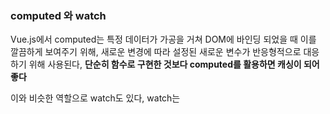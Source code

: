 ### computed 와 watch
Vue.js에서 computed는 특정 데이터가 가공을 거쳐 DOM에 바인딩 되었을 때 이를 깔끔하게 보여주기 위해, 새로운 변경에 따라 설정된 새로운 변수가 반응형적으로 대응하기 위해 사용된다, **단순히 함수로 구현한 것보다 computed를 활용하면 캐싱이 되어 좋다**

이와 비슷한 역할으로 watch도 있다, watch는 